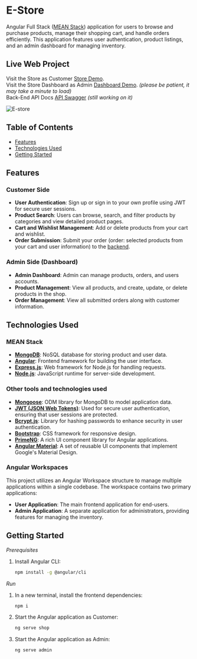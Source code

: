 # E-Store
Angular Full Stack ([MEAN Stack](#MEAN-Stack)) application for users to browse and purchase products, manage their shopping cart, and handle orders efficiently. This application features user authentication, product listings, and an admin dashboard for managing inventory.

## Live Web Project
Visit the Store as Customer [Store Demo](https://e-commerce-86f86.web.app). <br>
Visit the Store Dashboard as Admin [Dashboard Demo](https://dashboard-5b2fd.web.app/dashboard). *(please be patient, it may take a minute to load)*  <br>
Back-End API Docs [API Swagger](https://e-commerce-api-wvh5.onrender.com/api-docs/) *(still working on it)* 

![E-store](https://github.com/user-attachments/assets/e3aa2840-fef9-4706-be3d-b9fe5a39a2fa)


## Table of Contents
- [Features](#features)
- [Technologies Used](#technologies-used)
- [Getting Started](#getting-started)

## Features
### Customer Side
- **User Authentication**: Sign up or sign in to your own profile using JWT for secure user sessions.
- **Product Search**: Users can browse, search, and filter products by categories and view detailed product pages.
- **Cart and Wishlist Management**: Add or delete products from your cart and wishlist.
- **Order Submission**: Submit your order (order: selected products from your cart and user information) to the [backend](#Admin-Side-Dashboard).

### Admin Side (Dashboard)
- **Admin Dashboard**: Admin can manage products, orders, and users accounts.
- **Product Management**: View all products, and create, update, or delete products in the shop.
- **Order Management**: View all submitted orders along with customer information.


## Technologies Used
### MEAN Stack
- **[MongoDB](https://www.mongodb.com/)**: NoSQL database for storing product and user data.
- **[Angular](https://angular.io/)**: Frontend framework for building the user interface.
- **[Express.js](https://expressjs.com/)**: Web framework for Node.js for handling requests.
- **[Node.js](https://nodejs.org/)**: JavaScript runtime for server-side development.
### Other tools and technologies used
- **[Mongoose](https://mongoosejs.com/)**: ODM library for MongoDB to model application data.
- **[JWT (JSON Web Tokens)](https://jwt.io/)**: Used for secure user authentication, ensuring that user sessions are protected.
- **[Bcrypt.js](https://www.npmjs.com/package/bcrypt)**: Library for hashing passwords to enhance security in user authentication.
- **[Bootstrap](https://getbootstrap.com/)**: CSS framework for responsive design.
- **[PrimeNG](https://www.primefaces.org/primeng/)**: A rich UI component library for Angular applications.
- **[Angular Material](https://material.angular.io/)**: A set of reusable UI components that implement Google's Material Design.
### Angular Workspaces
This project utilizes an Angular Workspace structure to manage multiple applications within a single codebase. The workspace contains two primary applications:
- **User Application**: The main frontend application for end-users.
- **Admin Application**: A separate application for administrators, providing features for managing the inventory.

## Getting Started

*Prerequisites*
1. Install Angular CLI:
   ```bash
   npm install -g @angular/cli

*Run*
1. In a new terminal, install the frontend dependencies:
   ```bash
   npm i
2. Start the Angular application as Customer:
   ```bash
   ng serve shop
3. Start the Angular application as Admin:
   ```bash
   ng serve admin

